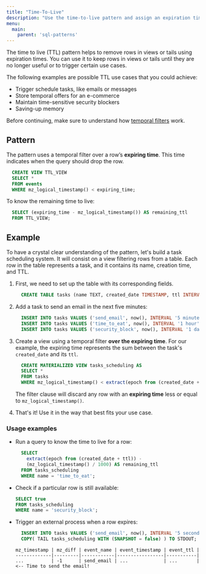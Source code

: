 ```yaml
---
title: "Time-To-Live"
description: "Use the time-to-live pattern and assign an expiration time for a particular row."
menu:
  main:
    parent: 'sql-patterns'
---
```


The time to live (TTL) pattern helps to remove rows in views or tails using expiration times. You can use it to keep rows in views or tails until they are no longer useful or to trigger certain use cases.

The following examples are possible TTL use cases that you could achieve:

- Trigger schedule tasks, like emails or messages
- Store temporal offers for an e-commerce
- Maintain time-sensitive security blockers
- Saving-up memory

Before continuing, make sure to understand how [temporal filters](/guides/temporal-filters/) work.

## Pattern

The pattern uses a temporal filter over a row’s **expiring time**.
This time indicates when the query should drop the row.

```sql
  CREATE VIEW TTL_VIEW
  SELECT *
  FROM events
  WHERE mz_logical_timestamp() < expiring_time;
```

To know the remaining time to live:

```sql
  SELECT (expiring_time - mz_logical_timestamp()) AS remaining_ttl
  FROM TTL_VIEW;
```

## Example

To have a crystal clear understanding of the pattern, let's build a task scheduling system. It will consist on a view filtering rows from a table. Each row in the table represents a task, and it contains its name, creation time, and TTL.

1.  First, we need to set up the table with its corresponding fields.
    ```sql
      CREATE TABLE tasks (name TEXT, created_date TIMESTAMP, ttl INTERVAL);
    ```
1.  Add a task to send an email in the next five minutes:
    ```sql
      INSERT INTO tasks VALUES ('send_email', now(), INTERVAL '5 minutes');
      INSERT INTO tasks VALUES ('time_to_eat', now(), INTERVAL '1 hour');
      INSERT INTO tasks VALUES ('security_block', now(), INTERVAL '1 day');
    ```
1. Create a view using a temporal filter **over the expiring time**. For our example, the expiring time represents the sum between the task's `created_date` and its `ttl`.
    ```sql
      CREATE MATERIALIZED VIEW tasks_scheduling AS
      SELECT *
      FROM tasks
      WHERE mz_logical_timestamp() < extract(epoch from (created_date + ttl)) * 1000;
    ```

    The filter clause will discard any row with an **expiring time** less or equal to `mz_logical_timestamp()`.
1. That's it! Use it in the way that best fits your use case.

### Usage examples

- Run a query to know the time to live for a row:
  ```sql
    SELECT
      extract(epoch from (created_date + ttl)) -
      (mz_logical_timestamp() / 1000) AS remaining_ttl
    FROM tasks_scheduling
    WHERE name = 'time_to_eat';
  ```

- Check if a particular row is still available:
  ```sql
  SELECT true
  FROM tasks_scheduling
  WHERE name = 'security_block';
  ```

- Trigger an external process when a row expires:
  ```sql
    INSERT INTO tasks VALUES ('send_email', now(), INTERVAL '5 seconds');
    COPY( TAIL tasks_scheduling WITH (SNAPSHOT = false) ) TO STDOUT;

  ```
  ```nofmt
  mz_timestamp | mz_diff | event_name | event_timestamp | event_ttl |
  -------------|---------|------------|-----------------|-----------|
  ...          | -1      | send_email | ...             | ...       | <-- Time to send the email!
  ```
